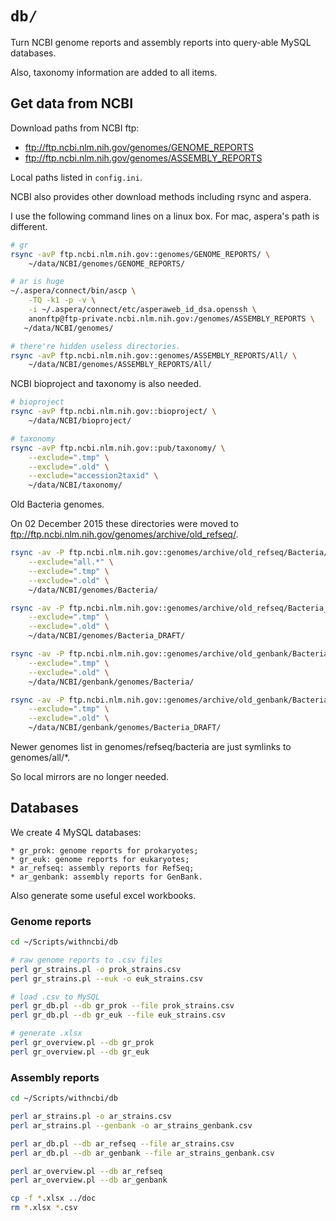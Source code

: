 # `db/`

Turn NCBI genome reports and assembly reports into query-able MySQL databases.

Also, taxonomy information are added to all items.

## Get data from NCBI

Download paths from NCBI ftp:

* ftp://ftp.ncbi.nlm.nih.gov/genomes/GENOME_REPORTS
* ftp://ftp.ncbi.nlm.nih.gov/genomes/ASSEMBLY_REPORTS

Local paths listed in `config.ini`.  

NCBI also provides other download methods including rsync and aspera.

I use the following command lines on a linux box. For mac, aspera's path is different.

```bash
# gr
rsync -avP ftp.ncbi.nlm.nih.gov::genomes/GENOME_REPORTS/ \
    ~/data/NCBI/genomes/GENOME_REPORTS/

# ar is huge
~/.aspera/connect/bin/ascp \
    -TQ -k1 -p -v \
    -i ~/.aspera/connect/etc/asperaweb_id_dsa.openssh \
    anonftp@ftp-private.ncbi.nlm.nih.gov:/genomes/ASSEMBLY_REPORTS \
   ~/data/NCBI/genomes/

# there're hidden useless directories.
rsync -avP ftp.ncbi.nlm.nih.gov::genomes/ASSEMBLY_REPORTS/All/ \
    ~/data/NCBI/genomes/ASSEMBLY_REPORTS/All/
```

NCBI bioproject and taxonomy is also needed.

```bash
# bioproject
rsync -avP ftp.ncbi.nlm.nih.gov::bioproject/ \
    ~/data/NCBI/bioproject/

# taxonomy
rsync -avP ftp.ncbi.nlm.nih.gov::pub/taxonomy/ \
    --exclude=".tmp" \
    --exclude=".old" \
    --exclude="accession2taxid" \
    ~/data/NCBI/taxonomy/
```

Old Bacteria genomes.

On 02 December 2015 these directories were moved to ftp://ftp.ncbi.nlm.nih.gov/genomes/archive/old_refseq/.

```bash
rsync -av -P ftp.ncbi.nlm.nih.gov::genomes/archive/old_refseq/Bacteria/ \
    --exclude="all.*" \
    --exclude=".tmp" \
    --exclude=".old" \
    ~/data/NCBI/genomes/Bacteria/

rsync -av -P ftp.ncbi.nlm.nih.gov::genomes/archive/old_refseq/Bacteria_DRAFT/ \
    --exclude=".tmp" \
    --exclude=".old" \
    ~/data/NCBI/genomes/Bacteria_DRAFT/

rsync -av -P ftp.ncbi.nlm.nih.gov::genomes/archive/old_genbank/Bacteria/ \
    --exclude=".tmp" \
    --exclude=".old" \
    ~/data/NCBI/genbank/genomes/Bacteria/

rsync -av -P ftp.ncbi.nlm.nih.gov::genomes/archive/old_genbank/Bacteria_DRAFT/ \
    --exclude=".tmp" \
    --exclude=".old" \
    ~/data/NCBI/genbank/genomes/Bacteria_DRAFT/
```

Newer genomes list in genomes/refseq/bacteria are just symlinks to genomes/all/*.

So local mirrors are no longer needed.

## Databases

We create 4 MySQL databases:

    * gr_prok: genome reports for prokaryotes;
    * gr_euk: genome reports for eukaryotes;
    * ar_refseq: assembly reports for RefSeq;
    * ar_genbank: assembly reports for GenBank.

Also generate some useful excel workbooks.

### Genome reports

```bash
cd ~/Scripts/withncbi/db

# raw genome reports to .csv files
perl gr_strains.pl -o prok_strains.csv
perl gr_strains.pl --euk -o euk_strains.csv

# load .csv to MySQL
perl gr_db.pl --db gr_prok --file prok_strains.csv
perl gr_db.pl --db gr_euk --file euk_strains.csv

# generate .xlsx
perl gr_overview.pl --db gr_prok
perl gr_overview.pl --db gr_euk
```

### Assembly reports

```bash
cd ~/Scripts/withncbi/db

perl ar_strains.pl -o ar_strains.csv
perl ar_strains.pl --genbank -o ar_strains_genbank.csv

perl ar_db.pl --db ar_refseq --file ar_strains.csv
perl ar_db.pl --db ar_genbank --file ar_strains_genbank.csv

perl ar_overview.pl --db ar_refseq
perl ar_overview.pl --db ar_genbank

cp -f *.xlsx ../doc
rm *.xlsx *.csv
```
